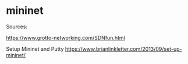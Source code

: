 # mininet

Sources:

https://www.grotto-networking.com/SDNfun.html

Setup Mininet and Putty
https://www.brianlinkletter.com/2013/09/set-up-mininet/
